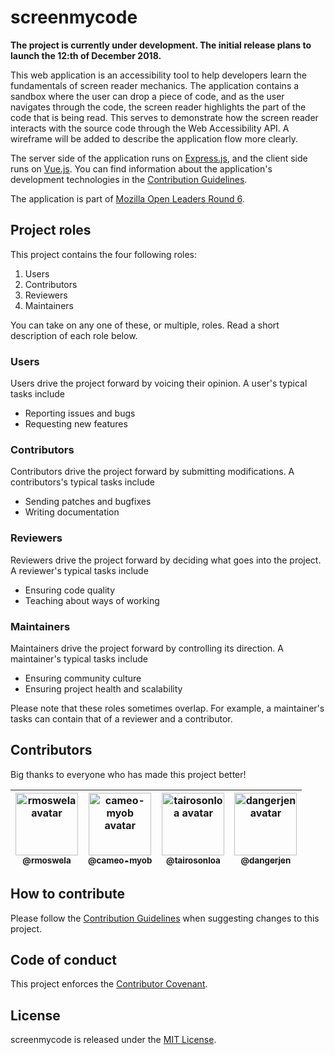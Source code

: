 # screenmycode

**The project is currently under development. The initial release plans to launch the 12:th of December 2018.**

This web application is an accessibility tool to help developers learn the fundamentals of screen reader mechanics. The application contains a sandbox where the user can drop a piece of code, and as the user navigates through the code, the screen reader highlights the part of the code that is being read. This serves to demonstrate how the screen reader interacts with the source code through the Web Accessibility API. A wireframe will be added to describe the application flow more clearly.

The server side of the application runs on [Express.js](https://expressjs.com/), and the client side runs on [Vue.js](https://vuejs.org/). You can find information about the application's development technologies in the [Contribution Guidelines](CONTRIBUTING.md).

The application is part of [Mozilla Open Leaders Round 6](https://foundation.mozilla.org/en/opportunity/mozilla-open-leaders/).

## Project roles
This project contains the four following roles:

1. Users
2. Contributors
3. Reviewers
4. Maintainers

You can take on any one of these, or multiple, roles. Read a short description of each role below.

### Users
Users drive the project forward by voicing their opinion. A user's typical tasks include
* Reporting issues and bugs
* Requesting new features

### Contributors
Contributors drive the project forward by submitting modifications. A contributors's typical tasks include
* Sending patches and bugfixes
* Writing documentation

### Reviewers
Reviewers drive the project forward by deciding what goes into the project. A reviewer's typical tasks include
* Ensuring code quality
* Teaching about ways of working

### Maintainers
Maintainers drive the project forward by controlling its direction. A maintainer's typical tasks include
* Ensuring community culture
* Ensuring project health and scalability

Please note that these roles sometimes overlap. For example, a maintainer's tasks can contain that of a reviewer and a contributor.

## Contributors
Big thanks to everyone who has made this project better!

<!-- ALL-CONTRIBUTORS-LIST:START - Do not remove or modify this section -->
<!-- prettier-ignore -->
| [<img alt="rmoswela avatar" src="https://avatars2.githubusercontent.com/u/22495555?s=400&v=4" height="100px" width="100px"/><br /><sub><b>@rmoswela</b></sub>](https://github.com/rmoswela)<br /> | [<img alt="cameo-myob avatar" src="https://avatars2.githubusercontent.com/u/41880739?s=400&v=4" height="100px" width="100px"/><br /><sub><b>@cameo-myob</b></sub>](https://github.com/cameo-myob)<br /> | [<img alt="tairosonloa avatar" src="https://avatars1.githubusercontent.com/u/14878189?s=400&v=4" height="100px" width="100px"/><br /><sub><b>@tairosonloa</b></sub>](https://github.com/tairosonloa)<br /> | [<img alt="dangerjen avatar" src="https://avatars3.githubusercontent.com/u/28581128?s=400&v=4" height="100px" width="100px"/><br /><sub><b>@dangerjen</b></sub>](https://github.com/dangerjen)<br />
| :---: | :---: | :---: | :---: |
<!-- ALL-CONTRIBUTORS-LIST:END -->


## How to contribute
Please follow the [Contribution Guidelines](CONTRIBUTING.md) when suggesting changes to this project.

## Code of conduct
This project enforces the [Contributor Covenant](CODE_OF_CONDUCT.md).

## License
screenmycode is released under the [MIT License](LICENSE).
